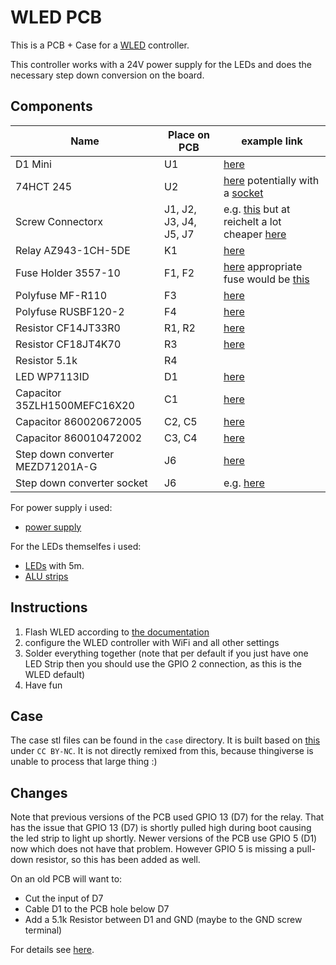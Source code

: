 # WLED PCB

This is a PCB + Case for a [WLED](https://kno.wled.ge/) controller.

This controller works with a 24V power supply for the LEDs and does the necessary step down conversion on the board.

## Components

| Name | Place on PCB | example link |
|------|--------------|--------------|
| D1 Mini | U1 | [here](https://www.reichelt.de/d1-mini-kompatibles-esp8266-board-v2-0-d1-mini-p253978.html) |
| 74HCT 245 | U2 | [here](https://www.digikey.de/de/products/detail/texas-instruments/SN74HCT245N/277258) potentially with a [socket](https://www.digikey.de/de/products/detail/on-shore-technology-inc/ED20DT/4147598) |
| Screw Connectorx | J1, J2, J3, J4, J5, J7 | e.g. [this](https://www.digikey.de/de/products/detail/molex/0397730002/9740839) but at reichelt a lot cheaper [here](https://www.reichelt.de/de/de/shop/produkt/anschlussklemme_2-pol_2_mm_rm_5_08-36605) |
| Relay AZ943-1CH-5DE | K1 | [here](https://www.digikey.de/de/products/detail/american-zettler/AZ943-1CH-5DE/14307553) |
| Fuse Holder 3557-10 | F1, F2 | [here](https://www.digikey.de/de/products/detail/keystone-electronics/3557-10/6149524) appropriate fuse would be [this](https://www.digikey.de/de/products/detail/littelfuse-inc/0297005-WXNV/146583) |
| Polyfuse MF-R110 | F3 | [here](https://www.digikey.de/de/products/detail/bourns-inc/MF-R110/259970) |
| Polyfuse RUSBF120-2 | F4 | [here](https://www.digikey.de/de/products/detail/littelfuse-inc/RUSBF120-2/5029818) |
| Resistor CF14JT33R0 | R1, R2 | [here](https://www.digikey.de/de/products/detail/stackpole-electronics-inc/CF14JT33R0/1741397) |
| Resistor CF18JT4K70 | R3 | [here](https://www.digikey.de/de/products/detail/stackpole-electronics-inc/CF18JT4K70/1741708) |
| Resistor 5.1k | R4 | |
| LED WP7113ID | D1 | [here](https://www.digikey.de/de/products/detail/kingbright/WP7113ID/1747663) |
| Capacitor 35ZLH1500MEFC16X20 | C1 | [here](https://www.digikey.de/de/products/detail/rubycon/35ZLH1500MEFC16X20/3564410) |
| Capacitor 860020672005 | C2, C5 | [here](https://www.digikey.de/de/products/detail/w%C3%BCrth-elektronik/860020672005/5727088) |
| Capacitor 860010472002 | C3, C4 | [here](https://www.digikey.de/de/products/detail/w%C3%BCrth-elektronik/860010472002/5726873) |
| Step down converter MEZD71201A-G | J6 | [here](https://www.digikey.de/de/products/detail/monolithic-power-systems-inc/MEZD71201A-G/6823821) |
| Step down converter socket | J6 | e.g. [here](https://www.digikey.de/de/products/detail/sullins-connector-solutions/PPTC031LFBN-RC/810143) |

For power supply i used:
* [power supply](https://www.digikey.de/de/products/detail/mean-well-usa-inc/LRS-150-24/7705015)

For the LEDs themselfes i used:
* [LEDs](https://de.aliexpress.com/item/1005005997509613.html) with 5m.
* [ALU strips](https://www.alu-profile-led.de/bundles/led-alu-profile-eckprofil-ecke-rund-er-fuer-12-mm-led-streifen-b-ware-weser_229290_258626)

## Instructions

1. Flash WLED according to [the documentation](https://kno.wled.ge/basics/getting-started/)
2. configure the WLED controller with WiFi and all other settings
3. Solder everything together (note that per default if you just have one LED Strip then you should use the GPIO 2 connection, as this is the WLED default)
4. Have fun

## Case

The case stl files can be found in the `case` directory.
It is built based on [this](https://www.thingiverse.com/thing:3588987) under `CC BY-NC`.
It is not directly remixed from this, because thingiverse is unable to process that large thing :)

## Changes

Note that previous versions of the PCB used GPIO 13 (D7) for the relay.
That has the issue that GPIO 13 (D7) is shortly pulled high during boot causing the led strip to light up shortly.
Newer versions of the PCB use GPIO 5 (D1) now which does not have that problem.
However GPIO 5 is missing a pull-down resistor, so this has been added as well.

On an old PCB will want to:
* Cut the input of D7
* Cable D1 to the PCB hole below D7
* Add a 5.1k Resistor between D1 and GND (maybe to the GND screw terminal)

For details see [here](https://rabbithole.wwwdotorg.org/2017/03/28/esp8266-gpio.html).

